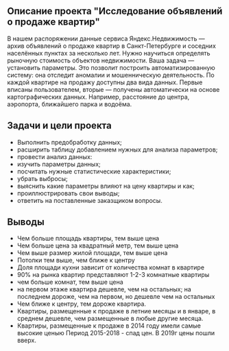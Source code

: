 ## Описание проекта "Исследование объявлений о продаже квартир"


В нашем распоряжении данные сервиса Яндекс.Недвижимость — архив объявлений о продаже квартир в Санкт-Петербурге и соседних населённых пунктах за несколько лет. Нужно научиться определять рыночную стоимость объектов недвижимости. Ваша задача — установить параметры. Это позволит построить автоматизированную систему: она отследит аномалии и мошенническую деятельность.
По каждой квартире на продажу доступны два вида данных. Первые вписаны пользователем, вторые — получены автоматически на основе картографических данных. Например, расстояние до центра, аэропорта, ближайшего парка и водоёма.


## Задачи и цели проекта
 - Выполнить предобработку данных;
 - расширить таблицу добавлением нужных для анализа параметров;
 - провести анализ данных:
  - изучить параметры данных;
  - посчитать нужные статистические характеристики;
  - убрать выбросы;
  - выяснить какие параметры влияют на цену квартиры и как;
  - проиллюстрировать свои выводы;
  - ответить на поставленные заказщиком вопросы.

## Выводы
- Чем больше площадь квартиры, тем выше цена
- Чем больше цена за квадратный метр, тем выше цена
- Чем выше размер жилой площади, тем выше цена
- Потолки тем выше, чем ближе к центру
- Доля площади кухни зависит от количества комнат в квартире
- 90% на рынка квартир представляют 1-2-3 комнатные квартиры
- чем больше комнат, тем выше цена
- на первом этаже квартира дешевле, чем на остальных; на последнем дороже, чем на первом, но дешевле чем на остальных
- Чем ближе к центру, тем дороже квартира.
- Квартиры, размещенные к продаже в летние месяцы и в январе, в среднем дешевле, чем размещенные в любые другие месяца.
- Квартиры, размещенные к продаже в 2014 году имели самые высокие ценыю Период 2015-2018 - спад цен. В 2019г цены пошли вверх.
